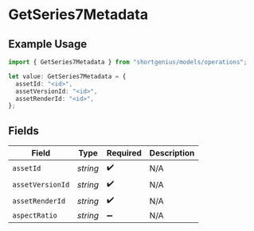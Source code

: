 # GetSeries7Metadata

## Example Usage

```typescript
import { GetSeries7Metadata } from "shortgenius/models/operations";

let value: GetSeries7Metadata = {
  assetId: "<id>",
  assetVersionId: "<id>",
  assetRenderId: "<id>",
};
```

## Fields

| Field              | Type               | Required           | Description        |
| ------------------ | ------------------ | ------------------ | ------------------ |
| `assetId`          | *string*           | :heavy_check_mark: | N/A                |
| `assetVersionId`   | *string*           | :heavy_check_mark: | N/A                |
| `assetRenderId`    | *string*           | :heavy_check_mark: | N/A                |
| `aspectRatio`      | *string*           | :heavy_minus_sign: | N/A                |